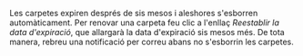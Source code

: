 Les carpetes expiren després de sis mesos i aleshores s'esborren automàticament. Per renovar una carpeta feu clic a l'enllaç *Reestablir la data d'expiració*, que allargarà la data d'expiració sis mesos més. De tota manera, rebreu una notificació per correu abans no s'esborrin les carpetes.
